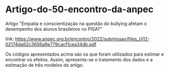 # Artigo-do-50-encontro-da-anpec
Artigo "Empatia e conscientização na questão do bullying afetam o desempenho dos alunos brasileiros no PISA?"

link: https://www.anpec.org.br/encontro/2022/submissao/files_I/i12-02174da62c3656a9e779cacf1cea34db.pdf

Os códigos apresentados acima são os que foram utilizados para estimar e encontrar os efeitos. Assim, apresenta-se o tratamento dos dados e a estimação de três modelos do artigo. 
